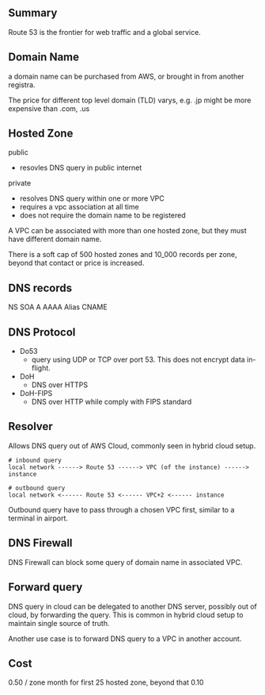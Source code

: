 ## Summary

Route 53 is the frontier for web traffic and a global service.

## Domain Name

a domain name can be purchased from AWS, or brought in from another registra.

The price for different top level domain (TLD) varys, e.g. .jp might be more expensive than .com, .us

## Hosted Zone

public
- resovles DNS query in public internet

private
- resolves DNS query within one or more VPC
- requires a vpc association at all time
- does not require the domain name to be registered

A VPC can be associated with more than one hosted zone, but they must have different domain name.

There is a soft cap of 500 hosted zones and 10_000 records per zone, beyond that contact or price is increased.

## DNS records

NS
SOA
A
AAAA
Alias
CNAME


## DNS Protocol

- Do53
  - query using UDP or TCP over port 53. This does not encrypt data in-flight.
- DoH
  - DNS over HTTPS
- DoH-FIPS
  - DNS over HTTP while comply with FIPS standard

## Resolver

Allows DNS query out of AWS Cloud, commonly seen in hybrid cloud setup.

```
# inbound query
local network ------> Route 53 ------> VPC (of the instance) ------> instance

# outbound query
local network <------ Route 53 <------ VPC+2 <------ instance
```

Outbound query have to pass through a chosen VPC first, similar to a terminal in airport.

## DNS Firewall

DNS Firewall can block some query of domain name in associated VPC.

## Forward query

DNS query in cloud can be delegated to another DNS server, possibly out of cloud, by forwarding the query. This is common in hybrid cloud setup to maintain single source of truth.

Another use case is to forward DNS query to a VPC in another account.

## Cost

0.50 / zone month for first 25 hosted zone, beyond that 0.10
